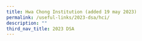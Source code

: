 ```yaml
---
title: Hwa Chong Institution (added 19 may 2023)
permalink: /useful-links/2023-dsa/hci/
description: ""
third_nav_title: 2023 DSA
---
```

